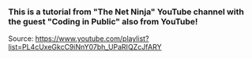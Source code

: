 ### This is a tutorial from "The Net Ninja" YouTube channel with the guest "Coding in Public" also from YouTube!  


Source:
https://www.youtube.com/playlist?list=PL4cUxeGkcC9iNnY07bh_UPaRIQZcJfARY
